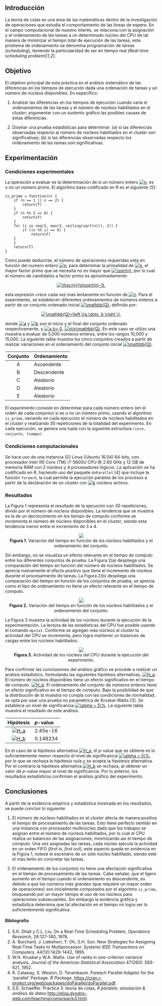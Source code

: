 ## Introducción
La teoría de colas es una área de las matemáticas dentro de la investigación de operaciones que estudia el comportamiento de las líneas de espera. En el campo computacional de nuestro interés, se relaciona con la asignación y el ordenamiento de las tareas a un determinado núcleo del CPU de tal manera de minimizar el tiempo total de ejecución de las tareas, este problema de ordenamiento se denomina programación de tareas (<i>scheduling</i>), teniendo la particularidad de ser en tiempo real (<i>Real-time scheduling problem</i>)[1,2].

## Objetivo
El objetivo principal de esta práctica es el análisis sistemático de las diferencias en los tiempos de ejecución dada una ordenación de tareas y un número de núcleos disponibles. En específico: 

1. Analizar las diferencias en los tiempos de ejecución cuando varia el ordenamientos de las tareas y el número de núcleos habilitados en el <i>cluster</i>; argumentar con un sustento gráfico las posibles causas de estas diferencias.

2. Diseñar una prueba estadísticas para determinar: (a) si las diferencias observadas respecto al número de núcleos habilitados en el </i>cluster</i> son significativas; (b) si las diferencias observadas respecto los ordenamiento de las tareas son significativas.

## Experimentación
### Condiciones experimentales
La operación a evaluar es la determinación de si un número entero <a href="https://www.codecogs.com/eqnedit.php?latex=n" target="_blank"><img src="https://latex.codecogs.com/gif.latex?n" title="n" /></a>, es o no un número primo. El algoritmo base codificado en R es el siguiente [5]:

```
is_prime = function(n) {
    if (n == 1 || n == 2) {
    	return(T)
    }
    if (n %% 2 == 0) {
    	return(F)
    }
    for (i in seq(3, max(3, ceiling(sqrt(n))), 2)) {
        if ((n %% i) == 0) {
            return(F)
	}
    }
    return(T)
}
```
Como puede deducirse, el número de operaciones requeridas esta en función del numero entero <a href="https://www.codecogs.com/eqnedit.php?latex=n" target="_blank"><img src="https://latex.codecogs.com/gif.latex?n" title="n" /></a>; para determinar la primalidad de <a href="https://www.codecogs.com/eqnedit.php?latex=n" target="_blank"><img src="https://latex.codecogs.com/gif.latex?n" title="n" /></a>, el mayor factor primo que se necesita no es mayor que <a href="https://www.codecogs.com/eqnedit.php?latex=\sqrt(n)" target="_blank"><img src="https://latex.codecogs.com/gif.latex?\sqrt(n)" title="\sqrt(n)" /></a>, por lo cual el número de candidatos a factor primo es aproximadamente:

<p align="center">
<a href="https://www.codecogs.com/eqnedit.php?latex=\frac{n}{\ln\sqrt(n)-1}" target="_blank"><img src="https://latex.codecogs.com/gif.latex?\frac{n}{\ln\sqrt(n)-1}" title="\frac{n}{\ln\sqrt(n)-1}" /></a>,
</p>

esta expresión crece cada vez más lentamente en función de <a href="https://www.codecogs.com/eqnedit.php?latex=n" target="_blank"><img src="https://latex.codecogs.com/gif.latex?n" title="n" /></a>. Para el experimento, se establecen diferentes ordenamientos de números enteros a partir de un conjunto ordenado inicial <a href="https://www.codecogs.com/eqnedit.php?latex=\mathbb{Q}" target="_blank"><img src="https://latex.codecogs.com/gif.latex?\mathbb{Q}" title="\mathbb{Q}" /></a>, definido por:

<p align="center">
<a href="https://www.codecogs.com/eqnedit.php?latex=\mathbb{Q}=\left&space;\{a,\dots,&space;b&space;\right&space;\}" target="_blank"><img src="https://latex.codecogs.com/gif.latex?\mathbb{Q}=\left&space;\{a,\dots,&space;b&space;\right&space;\}" title="\mathbb{Q}=\left \{a,\dots, b \right \}" /></a>,
</p>

donde <a href="https://www.codecogs.com/eqnedit.php?latex=a" target="_blank"><img src="https://latex.codecogs.com/gif.latex?a" title="a" /></a> y <a href="https://www.codecogs.com/eqnedit.php?latex=b" target="_blank"><img src="https://latex.codecogs.com/gif.latex?b" title="b" /></a> son el inicio y el final del conjunto ordenado respectivamente, y <a href="https://www.codecogs.com/eqnedit.php?latex=a,b>&space;0" target="_blank"><img src="https://latex.codecogs.com/gif.latex?a,b>&space;0" title="a,b> 0" /></a>, <a href="https://www.codecogs.com/eqnedit.php?latex=n\in\mathbb{Q}" target="_blank"><img src="https://latex.codecogs.com/gif.latex?n\in\mathbb{Q}" title="n\in\mathbb{Q}" /></a>. En este caso se utilizo una muestra a evaluar de 5,000 números enteros, entre los rangos 10,000 y 15,000. La siguiente tabla muestra los cinco conjuntos creados a partir de realizar variaciones en el ordenamiento del conjunto inicial <a href="https://www.codecogs.com/eqnedit.php?latex=\mathbb{Q}" target="_blank"><img src="https://latex.codecogs.com/gif.latex?\mathbb{Q}" title="\mathbb{Q}" /></a>.

| Conjunto| Ordenamiento        |
| :---:   |     :---            |
| A   | Ascendente              |
| B   | Descendente             |
| C   | Aleatorio               |
| D   | Aleatorio               |
| E   | Aleatorio               |

El experimento consiste en determinar para cada número entero (en el orden de cada conjunto) si es o no un número primo, usando el algoritmo `is_prime`, variando en cada ejecución el número de núcleos habilitados en el <i>cluster</i> y realizando 30 repeticiones de la totalidad del experimento. En cada ejecución, se genera una tupla con la siguiente estructura `(core, conjunto, tiempo)`.

### Condiciones computacionales
Se hace uso de una instancia SO Linux (Ubuntu 16.04) 64-bits, con procesador Intel (R) Core (TM) i7-5600U CPU @ 2.60 GHz y 12 GB de memoria RAM con 2 núcleos y 4 procesadores lógicos. La aplicación se ha codificado en R, haciendo uso del paquete `doParallel` [4] que incluye la función `foreach`, la cual permite la ejecución paralela de los procesos a partir de la declaración de un <i>cluster</i> con <a href="https://www.codecogs.com/eqnedit.php?latex=k" target="_blank"><img src="https://latex.codecogs.com/gif.latex?k" title="k" /></a> núcleos activos.

### Resultados
La Figura 1 representa el resultado de la ejecución con 30 repeticiones, divido por el número de núcleos disponibles. La tendencia que se muestra es la de un decrecimiento en los tiempo de computo conforme se incrementa el número de núcleos disponibles en el <i>cluster</i>, siendo esta tendencia menor entre el incremento de 3 a 4.

<p align="center">
  <img src="https://github.com/dagoquevedo/parallelr/blob/master/P3/P3_A.png"/><br>
  <b>Figura 1.</b> Variación del tiempo en función de los núcleos habilitados y el ordenamiento del conjunto.
</p>

Sin embargo, no se visualiza un efecto relevante en el tiempo de computo entre los diferentes conjuntos de prueba. La Figura 2(a) despliega una comparación del tiempo en función del número de núcleos habilitados. Se aprecia nuevamente el efecto positivo que tiene el incremento de núcleos durante el procesamiento de tareas. La Figura 2(b) despliega una comparación del tiempo en función de los conjuntos de prueba, se aprecia como el tipo de ordenamiento no tiene un efecto relevante en el tiempo de computo.
 
<p align="center">
  <img src="https://github.com/dagoquevedo/parallelr/blob/master/P3/P3_C.png"/><br>
  <b>Figura 2.</b> Variación del tiempo en función de los núcleos habilitados y el ordenamiento del conjunto.
</p>

La Figura 3 muestra la actividad de los núcleos durante la ejecución de la experimentación. La lectura de las estadísticas del CPU fue posible usando el comando `mpstat`. Conforme se agregan más núcleos al <i>cluster</i> la actividad del CPU se incrementa, pero logra mantener un balanceo de cargas entre los núcleos habilitados.

<p align="center">
  <img src="https://github.com/dagoquevedo/parallelr/blob/master/P3/P3_B.gif"/><br>
  <b>Figura 3.</b> Actividad de los núcleos del CPU durante la ejecución del experimento.
</p>

Para confirmar las conclusiones del análisis gráfico se procede a realizar un análisis estadístico, formulando las siguientes hipótesis alternativas, <a href="https://www.codecogs.com/eqnedit.php?latex=H_a" target="_blank"><img src="https://latex.codecogs.com/gif.latex?H_a" title="H_a" /></a>: El número de núcleos disponibles tiene un efecto significativo en el tiempo de computo. <a href="https://www.codecogs.com/eqnedit.php?latex=H_b" target="_blank"><img src="https://latex.codecogs.com/gif.latex?H_b" title="H_b" /></a>: El ordenamiento del conjunto de números enteros tiene un efecto significativo en el tiempo de computo. Bajo la posibilidad de que la distribución de la muestra no cumpla con las condiciones de normalidad, se opta por usar una prueba no paramétrica de Kruskal-Wallis [3]. Se establece un nivel de significancia <a href="https://www.codecogs.com/eqnedit.php?latex=\alpha&space;=&space;5\%" target="_blank"><img src="https://latex.codecogs.com/gif.latex?\alpha&space;=&space;5\%" title="\alpha = 5\%" /></a>. La siguiente tabla muestra el resultado de este análisis.

| Hipótesis | <i>p</i>-value |
| :---:  | :--- |
| <a href="https://www.codecogs.com/eqnedit.php?latex=H_b" target="_blank"><img src="https://latex.codecogs.com/gif.latex?H_a" title="H_a" /></a> | 2.45e-16 |
| <a href="https://www.codecogs.com/eqnedit.php?latex=H_b" target="_blank"><img src="https://latex.codecogs.com/gif.latex?H_b" title="H_b" /></a> | 0.148234 |

En el caso de la hipótesis alternativa <a href="https://www.codecogs.com/eqnedit.php?latex=H_b" target="_blank"><img src="https://latex.codecogs.com/gif.latex?H_a" title="H_a" /></a>, el <i>p</i>-value que se obtiene es lo suficientemente menor respecto el nivel de significancia <a href="https://www.codecogs.com/eqnedit.php?latex=\alpha&space;=&space;5\%" target="_blank"><img src="https://latex.codecogs.com/gif.latex?\alpha&space;=&space;5\%" title="\alpha = 5\%" /></a>, por lo que se rechaza la hipótesis nula y se acepta la hipótesis alternativa. Por el contrario la hipótesis alternativa <a href="https://www.codecogs.com/eqnedit.php?latex=H_b" target="_blank"><img src="https://latex.codecogs.com/gif.latex?H_b" title="H_b" /></a> se rechaza, al obtener un valor de <i>p</i>-value mayor al nivel de significancia. Por lo anterior, los resultados estadísticos confirman el análisis gráfico del experimento.

## Conclusiones
A partir de la evidencia empírica y estadística mostrada en los resultados, se puede concluir lo siguiente:

1. El número de núcleos habilitados en el <i>cluster</i> afecta de manera positiva el tiempo de procesamiento de las tareas. Esto tiene perfecto sentido en una instancia con procesador multinúcleo dado que los trabajos se asignan entre el número de núcleos habilitados, por lo cual el CPU realiza un balanceo de las asignaciones, minimizando así el tiempo de cómputo. Una vez asignadas las tareas, cada núcleo ejecuta la actividad en un orden FIFO (<i>first in, first out</i>), este aspecto queda en evidencia en la Figura 1, notesé el escenario de un sólo núcleo habilitado, siendo este el más lento en concretar las tareas.

2. El ordenamiento de los conjuntos no tiene una afectación significativa en el tiempo de procesamiento de las tareas. Cabe señalar, que el ligero aumento en el tiempo cuando el ordenamiento es descendente, es debido a que los números más grandes (que requiere un mayor orden de operaciones) son inicialmente computados por el algoritmo `is_prime`, bloqueando por un mayor tiempo el uso de los núcleos para operaciones subsecuentes. Sin embargo la evidencia gráfica y estadística determina que tal afectación en el tiempo no logra ser lo suficientemente significativa.

#### Bibliografía
1. S.K. Dhall y C.L. Liu, On a Real-Time Scheduling Problem, <i>Operations Research</i>, 26:127-140, 1978.
2. A. Burchard, J. Liebeherr, Y. Oh, S.H. Son. New Strategies for Assigning Real-Time Tasks to Multiprocessor. <i>Systems IEEE Transactions on Computers</i>, 44(12):1429-1442, 1995.
3. W.H. Kruskal y W.A. Wallis. Use of ranks in one-criterion variance analysis. <i>Journal of the American Statistical Association</i> 47(260): 583-621, 1952.
4. R. Calaway, S. Weston, D. Tenenbaum. Foreach Parallel Adaptor for the 'parallel' Package. <i>R Package</i>, https://cran.r-project.org/web/packages/doParallel/doParallel.pdf.
5. S.E. Schaeffer. Práctica 3: teoría de colas, <i>R paralelo: simulación & análisis de datos</i> http://elisa.dyndns-web.com/teaching/comp/par/p3.html.
